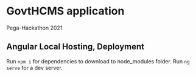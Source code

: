 # GovtHCMS application

Pega-Hackathon 2021

## Angular Local Hosting, Deployment

Run `npm i` for dependencies to download to node_modules folder.
Run `ng serve` for a dev server.

